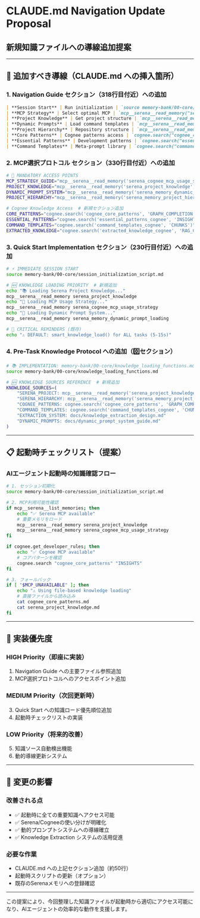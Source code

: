 # CLAUDE.md Navigation Update Proposal
## 新規知識ファイルへの導線追加提案

---

## 🎯 追加すべき導線（CLAUDE.md への挿入箇所）

### 1. Navigation Guide セクション（318行目付近）への追加

```markdown
| **Session Start** | Run initialization | `source memory-bank/00-core/session_initialization_script.md` |
| **MCP Strategy** | Select optimal MCP | `mcp__serena__read_memory("serena_cognee_mcp_usage_strategy")` |
| **Project Knowledge** | Get project structure | `mcp__serena__read_memory("serena_project_knowledge")` |  # 追加
| **Dynamic Prompts** | Load command templates | `mcp__serena__read_memory("serena_memory_dynamic_prompt_loading")` |  # 追加
| **Project Hierarchy** | Repository structure | `mcp__serena__read_memory("serena_memory_project_hierarchy")` |  # 追加
| **Core Patterns** | Cognee patterns access | `cognee.search("cognee_core_patterns", "GRAPH_COMPLETION")` |  # 追加
| **Essential Patterns** | Development patterns | `cognee.search("essential_patterns", "INSIGHTS")` |  # 追加
| **Command Templates** | Meta-prompt library | `cognee.search("command_templates", "CHUNKS")` |  # 追加
```

### 2. MCP選択プロトコル セクション（330行目付近）への追加

```bash
# 🚨 MANDATORY ACCESS POINTS
MCP_STRATEGY_GUIDE="mcp__serena__read_memory('serena_cognee_mcp_usage_strategy')"
PROJECT_KNOWLEDGE="mcp__serena__read_memory('serena_project_knowledge')"  # 追加
DYNAMIC_PROMPT_SYSTEM="mcp__serena__read_memory('serena_memory_dynamic_prompt_loading')"  # 追加
PROJECT_HIERARCHY="mcp__serena__read_memory('serena_memory_project_hierarchy')"  # 追加

# Cognee Knowledge Access  # 新規セクション追加
CORE_PATTERNS="cognee.search('cognee_core_patterns', 'GRAPH_COMPLETION')"
ESSENTIAL_PATTERNS="cognee.search('essential_patterns_cognee', 'INSIGHTS')"
COMMAND_TEMPLATES="cognee.search('command_templates_cognee', 'CHUNKS')"
EXTRACTED_KNOWLEDGE="cognee.search('extracted_knowledge_cognee', 'RAG_COMPLETION')"
```

### 3. Quick Start Implementation セクション（230行目付近）への追加

```bash
# ⚡ IMMEDIATE SESSION START
source memory-bank/00-core/session_initialization_script.md

# 🆕 KNOWLEDGE LOADING PRIORITY  # 新規追加
echo "📚 Loading Serena Project Knowledge..."
mcp__serena__read_memory serena_project_knowledge
echo "🎯 Loading MCP Usage Strategy..."
mcp__serena__read_memory serena_cognee_mcp_usage_strategy
echo "🔄 Loading Dynamic Prompt System..."
mcp__serena__read_memory serena_memory_dynamic_prompt_loading

# 🚨 CRITICAL REMINDERS (既存)
echo "⚠️ DEFAULT: smart_knowledge_load() for ALL tasks (5-15s)"
```

### 4. Pre-Task Knowledge Protocol への追加（0️⃣セクション）

```bash
# 📚 IMPLEMENTATION: memory-bank/00-core/knowledge_loading_functions.md
source memory-bank/00-core/knowledge_loading_functions.md

# 🆕 KNOWLEDGE SOURCES REFERENCE  # 新規追加
KNOWLEDGE_SOURCES=(
    "SERENA_PROJECT: mcp__serena__read_memory('serena_project_knowledge')"
    "SERENA_HIERARCHY: mcp__serena__read_memory('serena_memory_project_hierarchy')"
    "COGNEE_PATTERNS: cognee.search('cognee_core_patterns', 'GRAPH_COMPLETION')"
    "COMMAND_TEMPLATES: cognee.search('command_templates_cognee', 'CHUNKS')"
    "EXTRACTION_SYSTEM: docs/knowledge_extraction_design.md"
    "DYNAMIC_PROMPTS: docs/dynamic_prompt_system_guide.md"
)
```

---

## 📋 起動時チェックリスト（提案）

### AIエージェント起動時の知識確認フロー

```bash
# 1. セッション初期化
source memory-bank/00-core/session_initialization_script.md

# 2. MCP利用可能性確認
if mcp__serena__list_memories; then
    echo "✅ Serena MCP available"
    # 重要メモリをロード
    mcp__serena__read_memory serena_project_knowledge
    mcp__serena__read_memory serena_cognee_mcp_usage_strategy
fi

if cognee.get_developer_rules; then
    echo "✅ Cognee MCP available"
    # コアパターンを確認
    cognee.search "cognee_core_patterns" "INSIGHTS"
fi

# 3. フォールバック
if [ "$MCP_UNAVAILABLE" ]; then
    echo "⚠️ Using file-based knowledge loading"
    # 直接ファイルから読み込み
    cat cognee_core_patterns.md
    cat serena_project_knowledge.md
fi
```

---

## 🚀 実装優先度

### HIGH Priority（即座に実装）
1. Navigation Guide への主要ファイル参照追加
2. MCP選択プロトコルへのアクセスポイント追加

### MEDIUM Priority（次回更新時）
3. Quick Start への知識ロード優先順位追加
4. 起動時チェックリストの実装

### LOW Priority（将来的改善）
5. 知識ソース自動検出機能
6. 動的導線更新システム

---

## 📝 変更の影響

### 改善される点
- ✅ 起動時に全ての重要知識へアクセス可能
- ✅ Serena/Cogneeの使い分けが明確化
- ✅ 動的プロンプトシステムへの導線確立
- ✅ Knowledge Extraction システムの活用促進

### 必要な作業
- CLAUDE.md への上記セクション追加（約50行）
- 起動時スクリプトの更新（オプション）
- 既存のSerenaメモリへの登録確認

---

この提案により、今回整理した知識ファイルが起動時から適切にアクセス可能になり、AIエージェントの効率的な動作を支援します。